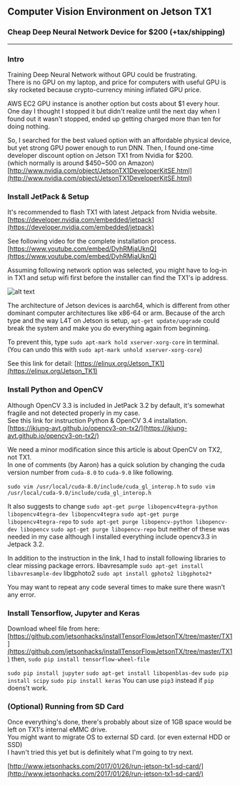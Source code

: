 ## Computer Vision Environment on Jetson TX1
### Cheap Deep Neural Network Device for $200 (+tax/shipping)

---
### Intro

Training Deep Neural Network without GPU could be frustrating.  
There is no GPU on my laptop, and price for computers with useful GPU is sky rocketed because crypto-currency mining inflated GPU price. 

AWS EC2 GPU instance is another option but costs about $1 every hour. One day I thought I stopped it but didn't realize until the next day when I found out it wasn't stopped, ended up getting charged more than ten for doing nothing.

So, I searched for the best valued option with an affordable physical device, but yet strong GPU power enough to run DNN.
Then, I found one-time developer discount option on Jetson TX1 from Nvidia for $200.  
(which normally is around $450~500 on Amazon)  
[http://www.nvidia.com/object/JetsonTX1DeveloperKitSE.html](http://www.nvidia.com/object/JetsonTX1DeveloperKitSE.html)

### Install JetPack & Setup
It's recommended to flash TX1 with latest Jetpack from Nvidia website.  
[https://developer.nvidia.com/embedded/jetpack](https://developer.nvidia.com/embedded/jetpack)  

See following video for the complete installation process.
[https://www.youtube.com/embed/DyhRMjaUknQ](https://www.youtube.com/embed/DyhRMjaUknQ)

Assuming following network option was selected, you might have to log-in in TX1 and setup wifi first before the installer can find the TX1's ip address.

![alt text][image1]

The architecture of Jetson devices is aarch64, which is different from other dominant computer architectures like x86-64 or arm.  Because of the arch type and the way L4T on Jetson is setup, `apt-get update/upgrade` could break the system and make you do everything again from beginning.

To prevent this, type `sudo apt-mark hold xserver-xorg-core` in terminal.  
(You can undo this with `sudo apt-mark unhold xserver-xorg-core`)

See this link for detail: [https://elinux.org/Jetson_TK1](https://elinux.org/Jetson_TK1)

### Install Python and OpenCV

Although OpenCV 3.3 is included in JetPack 3.2 by default, it's somewhat fragile and not detected properly in my case.  
See this link for instruction Python & OpenCV 3.4 installation.  
[https://jkjung-avt.github.io/opencv3-on-tx2/](https://jkjung-avt.github.io/opencv3-on-tx2/)

We need a minor modification since this article is about OpenCV on TX2, not TX1.  
In one of comments (by Aaron) has a quick solution by changing the cuda version number from `cuda-8.0` to `cuda-9.0` like following.

`sudo vim /usr/local/cuda-8.0/include/cuda_gl_interop.h` to 
`sudo vim /usr/local/cuda-9.0/include/cuda_gl_interop.h`

It also suggests to change
`sudo apt-get purge libopencv4tegra-python libopencv4tegra-dev libopencv4tegra`
`sudo apt-get purge libopencv4tegra-repo`
to
`sudo apt-get purge libopencv-python libopencv-dev libopencv`
`sudo apt-get purge libopencv-repo`
but neither of these was needed in my case although I installed everything include opencv3.3 in Jetpack 3.2.

In addition to the instruction in the link, I had to install following libraries to clear missing package errors.
libavresample
`sudo apt-get install libavresample-dev`
libgphoto2
`sudo apt install gphoto2 libgphoto2*`

You may want to repeat any code several times to make sure there wasn't any error.

### Install Tensorflow, Jupyter and Keras
Download wheel file from here:  
[https://github.com/jetsonhacks/installTensorFlowJetsonTX/tree/master/TX1](https://github.com/jetsonhacks/installTensorFlowJetsonTX/tree/master/TX1)
then, `sudo pip install tensorflow-wheel-file`

`sudo pip install jupyter`
`sudo apt-get install libopenblas-dev`
`sudo pip install scipy`
`sudo pip install keras`
You can use `pip3` instead if `pip` doens't work.

### (Optional) Running from SD Card
Once everything's done, there's probably about size of 1GB space would be left on TX1's internal eMMC drive.  
You might want to migrate OS to external SD card. (or even external HDD or SSD)  
I havn't tried this yet but is definitely what I'm going to try next. 

[http://www.jetsonhacks.com/2017/01/26/run-jetson-tx1-sd-card/](http://www.jetsonhacks.com/2017/01/26/run-jetson-tx1-sd-card/)


[//]: # (Image References)
[image1]: http://docs.nvidia.com/jetpack-l4t/content/developertools/mobile/jetpack/images/jetpack_l4t_network_layout.008_600x441.png
